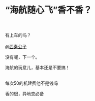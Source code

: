 # “海航随心飞”香不香？


<br />
<br />
有上车的吗？<br />
<br />
 <a href="https://www.hostloc.com/home.php?mod=space&amp;uid=21572" target="_blank">@西秦公子</a>

没有呢，下一个。

海航的玩意儿，基本还是不要搞！<br />
<br />
<img src="static/image/smiley/default/lol.gif" smilieid="12" border="0" alt="" /><img src="static/image/smiley/default/lol.gif" smilieid="12" border="0" alt="" /><img src="static/image/smiley/default/lol.gif" smilieid="12" border="0" alt="" />

每次50的机建费他不是钱吗<img id="aimg_qD7k2" onclick="zoom(this, this.src, 0, 0, 0)" class="zoom" src="https://cdn.jsdelivr.net/gh/hishis/forum-master/public/images/patch.gif" onmouseover="img_onmouseoverfunc(this)" onload="thumbImg(this)" border="0" alt="" />

香的很，异地恋必备
